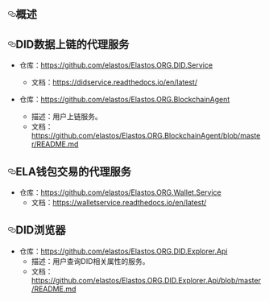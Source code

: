 <article class="markdown-body entry-content" itemprop="text"><h1><a id="user-content-概述" class="anchor" aria-hidden="true" href="#概述"><svg class="octicon octicon-link" viewBox="0 0 16 16" version="1.1" width="16" height="16" aria-hidden="true"><path fill-rule="evenodd" d="M4 9h1v1H4c-1.5 0-3-1.69-3-3.5S2.55 3 4 3h4c1.45 0 3 1.69 3 3.5 0 1.41-.91 2.72-2 3.25V8.59c.58-.45 1-1.27 1-2.09C10 5.22 8.98 4 8 4H4c-.98 0-2 1.22-2 2.5S3 9 4 9zm9-3h-1v1h1c1 0 2 1.22 2 2.5S13.98 12 13 12H9c-.98 0-2-1.22-2-2.5 0-.83.42-1.64 1-2.09V6.25c-1.09.53-2 1.84-2 3.25C6 11.31 7.55 13 9 13h4c1.45 0 3-1.69 3-3.5S14.5 6 13 6z"></path></svg></a>概述</h1>
<h2><a id="user-content-did数据上链的代理服务" class="anchor" aria-hidden="true" href="#did数据上链的代理服务"><svg class="octicon octicon-link" viewBox="0 0 16 16" version="1.1" width="16" height="16" aria-hidden="true"><path fill-rule="evenodd" d="M4 9h1v1H4c-1.5 0-3-1.69-3-3.5S2.55 3 4 3h4c1.45 0 3 1.69 3 3.5 0 1.41-.91 2.72-2 3.25V8.59c.58-.45 1-1.27 1-2.09C10 5.22 8.98 4 8 4H4c-.98 0-2 1.22-2 2.5S3 9 4 9zm9-3h-1v1h1c1 0 2 1.22 2 2.5S13.98 12 13 12H9c-.98 0-2-1.22-2-2.5 0-.83.42-1.64 1-2.09V6.25c-1.09.53-2 1.84-2 3.25C6 11.31 7.55 13 9 13h4c1.45 0 3-1.69 3-3.5S14.5 6 13 6z"></path></svg></a>DID数据上链的代理服务</h2>
<ul>
<li>
<p>仓库：<a href="https://github.com/elastos/Elastos.ORG.DID.Service">https://github.com/elastos/Elastos.ORG.DID.Service</a></p>
<ul>
<li>文档：<a href="https://didservice.readthedocs.io/en/latest/" rel="nofollow">https://didservice.readthedocs.io/en/latest/</a></li>
</ul>
</li>
<li>
<p>仓库：<a href="https://github.com/elastos/Elastos.ORG.BlockchainAgent">https://github.com/elastos/Elastos.ORG.BlockchainAgent</a></p>
<ul>
<li>描述：用户上链服务。</li>
<li>文档：<a href="https://github.com/elastos/Elastos.ORG.BlockchainAgent/blob/master/README.md">https://github.com/elastos/Elastos.ORG.BlockchainAgent/blob/master/README.md</a></li>
</ul>
</li>
</ul>
<h2><a id="user-content-ela钱包交易的代理服务" class="anchor" aria-hidden="true" href="#ela钱包交易的代理服务"><svg class="octicon octicon-link" viewBox="0 0 16 16" version="1.1" width="16" height="16" aria-hidden="true"><path fill-rule="evenodd" d="M4 9h1v1H4c-1.5 0-3-1.69-3-3.5S2.55 3 4 3h4c1.45 0 3 1.69 3 3.5 0 1.41-.91 2.72-2 3.25V8.59c.58-.45 1-1.27 1-2.09C10 5.22 8.98 4 8 4H4c-.98 0-2 1.22-2 2.5S3 9 4 9zm9-3h-1v1h1c1 0 2 1.22 2 2.5S13.98 12 13 12H9c-.98 0-2-1.22-2-2.5 0-.83.42-1.64 1-2.09V6.25c-1.09.53-2 1.84-2 3.25C6 11.31 7.55 13 9 13h4c1.45 0 3-1.69 3-3.5S14.5 6 13 6z"></path></svg></a>ELA钱包交易的代理服务</h2>
<ul>
<li>仓库：<a href="https://github.com/elastos/Elastos.ORG.Wallet.Service">https://github.com/elastos/Elastos.ORG.Wallet.Service</a>
<ul>
<li>文档：<a href="https://walletservice.readthedocs.io/en/latest/" rel="nofollow">https://walletservice.readthedocs.io/en/latest/</a></li>
</ul>
</li>
</ul>
<h2><a id="user-content-did浏览器" class="anchor" aria-hidden="true" href="#did浏览器"><svg class="octicon octicon-link" viewBox="0 0 16 16" version="1.1" width="16" height="16" aria-hidden="true"><path fill-rule="evenodd" d="M4 9h1v1H4c-1.5 0-3-1.69-3-3.5S2.55 3 4 3h4c1.45 0 3 1.69 3 3.5 0 1.41-.91 2.72-2 3.25V8.59c.58-.45 1-1.27 1-2.09C10 5.22 8.98 4 8 4H4c-.98 0-2 1.22-2 2.5S3 9 4 9zm9-3h-1v1h1c1 0 2 1.22 2 2.5S13.98 12 13 12H9c-.98 0-2-1.22-2-2.5 0-.83.42-1.64 1-2.09V6.25c-1.09.53-2 1.84-2 3.25C6 11.31 7.55 13 9 13h4c1.45 0 3-1.69 3-3.5S14.5 6 13 6z"></path></svg></a>DID浏览器</h2>
<ul>
<li>仓库：<a href="https://github.com/elastos/Elastos.ORG.DID.Explorer.Api">https://github.com/elastos/Elastos.ORG.DID.Explorer.Api</a>
<ul>
<li>描述：用户查询DID相关属性的服务。</li>
<li>文档：<a href="https://github.com/elastos/Elastos.ORG.DID.Explorer.Api/blob/master/README.md">https://github.com/elastos/Elastos.ORG.DID.Explorer.Api/blob/master/README.md</a></li>
</ul>
</li>
</ul>
</article>